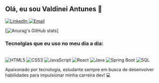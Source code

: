 ## Olá, eu sou Valdinei Antunes 👋

<a href="https://www.linkedin.com/in/valdinei-antunes-2a881b280/" target="_blank" rel="noopener noreferrer">
  <img src="https://img.shields.io/badge/LinkedIn-0077B5?style=for-the-badge&logo=linkedin&logoColor=white" alt="LinkedIn">
</a>
<a href="valdineifilho21@gmail.com" target="_blank" rel="noopener noreferrer">
  <img src="https://img.shields.io/badge/Email-D14836?style=for-the-badge&logo=gmail&logoColor=white" alt="Email">
</a>


[![Anurag's GitHub stats](https://github-readme-stats.vercel.app/api?username=Valdinei-Antunes&show_icons=true&theme=dracula)]

### Tecnolgias que eu uso no meu dia a dia:

<div style="display: inline-block;">
  <br>
  <img align="center" alt="HTML5" src="https://img.shields.io/badge/HTML5-E34F26?style=flat-square&logo=html5&logoColor=white" />
  <img align="center" alt="CSS3" src="https://img.shields.io/badge/CSS3-1572B6?style=flat-square&logo=css3&logoColor=white" />
  <img align="center" alt="JavaScript" src="https://img.shields.io/badge/JavaScript-F7DF1E?style=flat-square&logo=javascript&logoColor=black" />
  <img align="center" alt="React" src="https://img.shields.io/badge/React-61DAFB?style=flat-square&logo=react&logoColor=black" />
  <img align="center" alt="Java" src="https://img.shields.io/badge/Java-E22D00?style=flat-square&logo=java&logoColor=white" />
  <img align="center" alt="Spring Boot" src="https://img.shields.io/badge/Spring_Boot-6DB33F?style=flat-square&logo=spring-boot&logoColor=white" />
  <img align="center" alt="SQL" src="https://img.shields.io/badge/SQL-4479A1?style=flat-square&logo=database&logoColor=white" />
</div>
<br>

Apaixonado por tecnologia, estudante sempre em busca de desenvolver habilidades para impulsionar minha carreira dev! 💻

